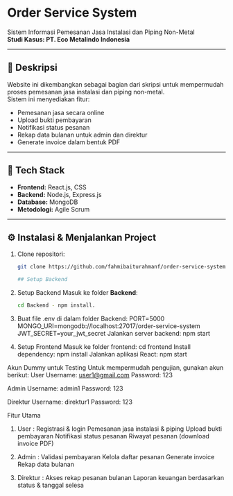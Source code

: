 # Order Service System

Sistem Informasi Pemesanan Jasa Instalasi dan Piping Non-Metal  
**Studi Kasus: PT. Eco Metalindo Indonesia**

---

## 📌 Deskripsi
Website ini dikembangkan sebagai bagian dari skripsi untuk mempermudah proses pemesanan jasa instalasi dan piping non-metal.  
Sistem ini menyediakan fitur:
- Pemesanan jasa secara online
- Upload bukti pembayaran
- Notifikasi status pesanan
- Rekap data bulanan untuk admin dan direktur
- Generate invoice dalam bentuk PDF

---

## 🚀 Tech Stack
- **Frontend:** React.js, CSS
- **Backend:** Node.js, Express.js
- **Database:** MongoDB
- **Metodologi:** Agile Scrum

---

## ⚙️ Instalasi & Menjalankan Project
1. Clone repositori:
   ```bash
   git clone https://github.com/fahmibaiturahmanf/order-service-system.git

   ## Setup Backend

2. Setup Backend
 Masuk ke folder **Backend**:
   ```bash
   cd Backend - npm install.
   
3. Buat file .env di dalam folder Backend:
PORT=5000
MONGO_URI=mongodb://localhost:27017/order-service-system
JWT_SECRET=your_jwt_secret
Jalankan server backend:
npm start

3. Setup Frontend
Masuk ke folder frontend:
cd frontend
Install dependency:
npm install
Jalankan aplikasi React:
npm start

Akun Dummy untuk Testing
Untuk mempermudah pengujian, gunakan akun berikut:
User
Username: user1@gmail.com
Password: 123

Admin
Username: admin1
Password: 123

Direktur
Username: direktur1
Password: 123

Fitur Utama
1. User :
Registrasi & login
Pemesanan jasa instalasi & piping
Upload bukti pembayaran
Notifikasi status pesanan
Riwayat pesanan (download invoice PDF)

2. Admin :
Validasi pembayaran
Kelola daftar pesanan
Generate invoice
Rekap data bulanan

3. Direktur :
Akses rekap pesanan bulanan
Laporan keuangan berdasarkan status & tanggal selesa



